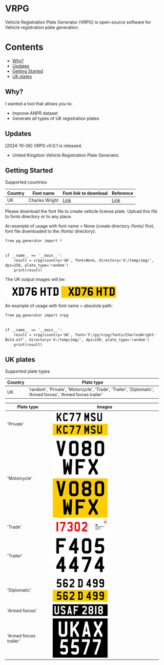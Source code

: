 # VRPG

Vehicle Registration Plate Generator (VRPG) is open-source software for Vehicle registration plate generation.


Contents
========

* [Why?](#why)
* [Updates](#Updates)
* [Getting Started](#getting-started)
* [UK plates](#uk-plates)


## Why?

I wanted a tool that allows you to:

+ Improve ANPR dataset
+ Generate all types of UK registration plates

## Updates

[2024-10-06] VRPG v0.0.1 is released.
- United Kingdom Vehicle Registration Plate Generator.

## Getting Started

Supported countries:

| Country   | Font name                | Font link to download                                           | Reference                                                                                                          |
|-----------|--------------------------|-----------------------------------------------------------------|--------------------------------------------------------------------------------------------------------------------|
| UK        | Charles Wright           | [Link](https://www.k-type.com/fonts/charles-wright/)            | [Link](https://www.gov.uk/government/publications/vehicle-registration-numbers-and-number-plates)                  |

Please download the font file to create vehicle license plate. 
Upload this file to fonts directory or to any place. 

An example of usage with font name = None (create directory /fonts/ first, font file downloaded to the /fonts/ directory):

``` shell
from pg.generator import *


if __name__ == '__main__':
    result = vrpg(country='UK', font=None, directory='d:/temp/img/', dpi=150, plate_type='random')
    print(result)
```
The UK output images will be:

![UK white plate](help/img/UK/w.png)
![UK yellow plate](help/img/UK/y.png)

An example of usage with font name = absolute path:

``` shell
from pg.generator import vrpg


if __name__ == '__main__':
    result = vrpg(country='UK', font='F:/py/vrpg/fonts/CharlesWright-Bold.otf', directory='d:/temp/img/', dpi=150, plate_type='random')
    print(result)
```
## UK plates

Supported plate types

| Country   | Plate type               |
|-----------|--------------------------|
| UK        | 'random', 'Private', 'Motorcycle', 'Trade', 'Trailer', 'Diplomatic', 'Armed forces', 'Armed forces trailer'           |


 Plate type | Images               |
|-----------|--------------------------|
| 'Private'        | ![UK front plate](help/img/UK/UK-Front-2001-KC77MSU-06_Oct_2024-19_37_38.png) ![UK rear plate](help/img/UK/UK-Rear-2001-KC77MSU-06_Oct_2024-19_37_38.png)| 
| 'Motorcycle'        | ![UK front plate](help/img/UK/UK-Front-2001-VO80WFX-06_Oct_2024-19_43_27.png) ![UK rear plate](help/img/UK/UK-Rear-2001-VO80WFX-06_Oct_2024-19_43_27.png)| 
| 'Trade'        | ![UK front plate](help/img/UK/UK-2001-17302-06_Oct_2024-19_45_20.png)| 
| 'Trailer'        | ![UK front plate](help/img/UK/UK-2001-F4054474-06_Oct_2024-19_46_38.png)| 
| 'Diplomatic'        | ![UK front plate](help/img/UK/UK-Front-2001-562D499-06_Oct_2024-19_48_04.png) ![UK front plate](help/img/UK/UK-Rear-2001-562D499-06_Oct_2024-19_48_04.png)| 
| 'Armed forces'        | ![UK front plate](help/img/UK/UK-2001-USAF2818-06_Oct_2024-19_49_41.png)| 
| 'Armed forces trailer' | ![UK front plate](help/img/UK/UK-2001-UKAX5577-06_Oct_2024-19_51_09.png)| 


